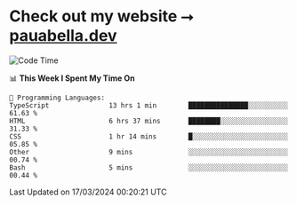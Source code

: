 # Check out my website ⭢ [pauabella.dev](https://pauabella.dev)

<!--START_SECTION:waka-->
![Code Time](http://img.shields.io/badge/Code%20Time-3%2C106%20hrs%2021%20mins-blue)

📊 **This Week I Spent My Time On** 

```text
💬 Programming Languages: 
TypeScript               13 hrs 1 min        ███████████████░░░░░░░░░░   61.63 % 
HTML                     6 hrs 37 mins       ████████░░░░░░░░░░░░░░░░░   31.33 % 
CSS                      1 hr 14 mins        █░░░░░░░░░░░░░░░░░░░░░░░░   05.85 % 
Other                    9 mins              ░░░░░░░░░░░░░░░░░░░░░░░░░   00.74 % 
Bash                     5 mins              ░░░░░░░░░░░░░░░░░░░░░░░░░   00.44 % 
```


 Last Updated on 17/03/2024 00:20:21 UTC
<!--END_SECTION:waka-->
